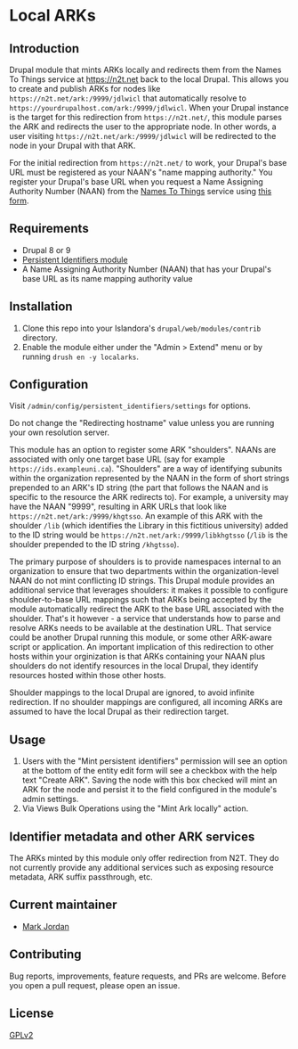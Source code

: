 # Local ARKs

## Introduction

Drupal module that mints ARKs locally and redirects them from the Names To Things service at https://n2t.net back to the local Drupal. This allows you to create and publish ARKs for nodes like `https://n2t.net/ark:/9999/jdlwicl` that automatically resolve to `https://yourdrupalhost.com/ark:/9999/jdlwicl`. When your Drupal instance is the target for this redirection from `https://n2t.net/`, this module parses the ARK and redirects the user to the appropriate node. In other words, a user visiting `https://n2t.net/ark:/9999/jdlwicl` will be redirected to the node in your Drupal with that ARK.

For the initial redirection from `https://n2t.net/` to work, your Drupal's base URL must be registered as your NAAN's "name mapping authority." You register your Drupal's base URL when you request a Name Assigning Authority Number (NAAN) from the [Names To Things](http://n2t.net) service using [this form](https://goo.gl/forms/bmckLSPpbzpZ5dix1).

## Requirements

* Drupal 8 or 9
* [Persistent Identifiers module](https://github.com/mjordan/persistent_identifiers)
* A Name Assigning Authority Number (NAAN) that has your Drupal's base URL as its name mapping authority value

## Installation

1. Clone this repo into your Islandora's `drupal/web/modules/contrib` directory.
1. Enable the module either under the "Admin > Extend" menu or by running `drush en -y localarks`.

## Configuration

Visit `/admin/config/persistent_identifiers/settings` for options.

Do not change the "Redirecting hostname" value unless you are running your own resolution server.

This module has an option to register some ARK "shoulders". NAANs are associated with only one target base URL (say for example `https://ids.exampleuni.ca`). "Shoulders" are a way of identifying subunits within the organization represented by the NAAN in the form of short strings prepended to an ARK's ID string (the part that follows the NAAN and is specific to the resource the ARK redirects to). For example, a university may have the NAAN "9999", resulting in ARK URLs that look like `https://n2t.net/ark:/9999/khgtsso`. An example of this ARK with the shoulder `/lib` (which identifies the Library in this fictitious university) added to the ID string would be `https://n2t.net/ark:/9999/libkhgtsso` (`/lib` is the shoulder prepended to the ID string `/khgtsso`).

The primary purpose of shoulders is to provide namespaces internal to an organization to ensure that two departments within the organization-level NAAN do not mint conflicting ID strings. This Drupal module provides an additional service that leverages shoulders: it makes it possible to configure shoulder-to-base URL mappings such that ARKs being accepted by the module automatically redirect the ARK to the base URL associated with the shoulder. That's it however - a service that understands how to parse and resolve ARKs needs to be available at the destination URL. That service could be another Drupal running this module, or some other ARK-aware script or application. An important implication of this redirection to other hosts within your orginization is that ARKs containing your NAAN plus shoulders do not identify resources in the local Drupal, they identify resources hosted within those other hosts.

Shoulder mappings to the local Drupal are ignored, to avoid infinite redirection. If no shoulder mappings are configured, all incoming ARKs are assumed to have the local Drupal as their redirection target.

## Usage

1. Users with the "Mint persistent identifiers" permission will see an option at the bottom of the entity edit form will see a checkbox with the help text "Create ARK". Saving the node with this box checked will mint an ARK for the node and persist it to the field configured in the module's admin settings.
1. Via Views Bulk Operations using the "Mint Ark locally" action.

## Identifier metadata and other ARK services

The ARKs minted by this module only offer redirection from N2T. They do not currently provide any additional services such as exposing resource metadata, ARK suffix passthrough, etc.

## Current maintainer

* [Mark Jordan](https://github.com/mjordan)

## Contributing

Bug reports, improvements, feature requests, and PRs are welcome. Before you open a pull request, please open an issue.

## License

[GPLv2](http://www.gnu.org/licenses/gpl-2.0.txt)
